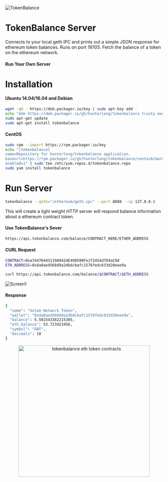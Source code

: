 ![TokenBalance](http://i.imgur.com/43Blvht.jpg)

# TokenBalance Server
Connects to your local geth IPC and prints out a simple JSON response for ethereum token balances. Runs on port *19705*. Fetch the balance of a token on the ethereum network.

#### Run Your Own Server

# Installation
#### Ubuntu 14.04/16.04 and Debian
```bash
wget -qO - https://deb.packager.io/key | sudo apt-key add -
echo "deb https://deb.packager.io/gh/hunterlong/tokenbalance trusty master" | sudo tee /etc/apt/sources.list.d/tokenbalance.list
sudo apt-get update
sudo apt-get install tokenbalance
```

#### CentOS
```bash
sudo rpm --import https://rpm.packager.io/key
echo "[tokenbalance]
name=Repository for hunterlong/tokenbalance application.
baseurl=https://rpm.packager.io/gh/hunterlong/tokenbalance/centos6/master
enabled=1" | sudo tee /etc/yum.repos.d/tokenbalance.repo
sudo yum install tokenbalance
```

# Run Server
```bash
tokenbalance --geth="/ethereum/geth.ipc" --port 8888 --ip 127.0.0.1
```
This will create a light weight HTTP server will respond balance information about a ethereum contract token.


#### Use TokenBalance's Sever
```bash
https://api.tokenbalance.com/balance/CONTRACT_HERE/ETHER_ADDRESS
```

#### CURL Request
```bash
CONTRACT=0xa74476443119A942dE498590Fe1f2454d7D4aC0d
ETH_ADDRESS=0xda0aed568d9a2dbdcbafc1576fedc633d28eee9a

curl https://api.tokenbalance.com/balance/$CONTRACT/$ETH_ADDRESS
```

![Screen1](http://i.imgur.com/252w4tG.png)


#### Response
```bash
{
  "name": "Golem Network Token",
  "wallet": "0xda0aed568d9a2dbdcbafc1576fedc633d28eee9a",
  "balance": 5.581543382215305,
  "eth_balance": 53.723423456,
  "symbol": "GNT",
  "decimals": 18
}
```

<p align="center">
  <img width="420" src="https://github.com/hunterlong/tokenbalance.com/blob/master/images/website.png?raw=true" alt="tokenbalance eth token contracts"/>
</p>
